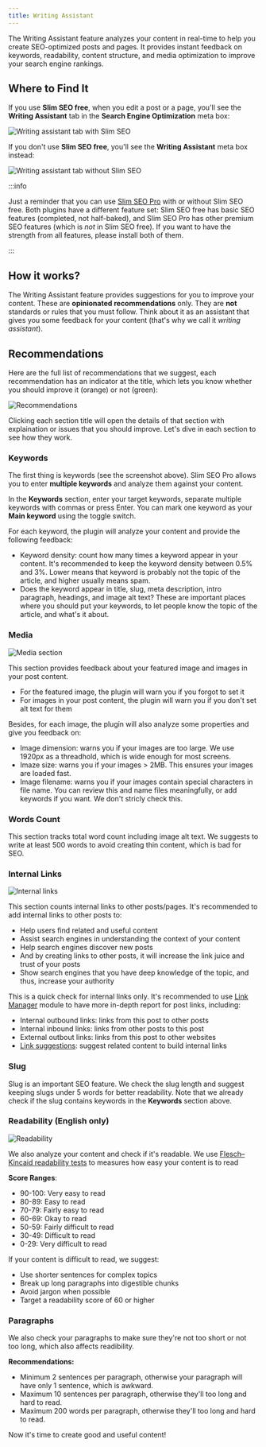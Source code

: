 ```yaml
---
title: Writing Assistant
---
```


The Writing Assistant feature analyzes your content in real-time to help you create SEO-optimized posts and pages. It provides instant feedback on keywords, readability, content structure, and media optimization to improve your search engine rankings.

## Where to Find It

If you use **Slim SEO free**, when you edit a post or a page, you'll see the **Writing Assistant** tab in the **Search Engine Optimization** meta box:

![Writing assistant tab with Slim SEO](img/writing-assistant-with-slim-seo.png)

If you don't use **Slim SEO free**, you'll see the **Writing Assistant** meta box instead:

![Writing assistant tab without Slim SEO](img/writing-assistant-without-slim-seo.png)

:::info

Just a reminder that you can use [Slim SEO Pro](https://wpslimseo.com/products/slim-seo-pro/) with or without Slim SEO free. Both plugins have a different feature set: Slim SEO free has basic SEO features (completed, not half-baked), and Slim SEO Pro has other premium SEO features (which is *not* in Slim SEO free). If you want to have the strength from all features, please install both of them.

:::

## How it works?

The Writing Assistant feature provides suggestions for you to improve your content. These are **opinionated recommendations** only. They are **not** standards or rules that you must follow. Think about it as an assistant that gives you some feedback for your content (that's why we call it *writing assistant*).

## Recommendations

Here are the full list of recommendations that we suggest, each recommendation has an indicator at the title, which lets you know whether you should improve it (orange) or not (green):

![Recommendations](img/recommendations.png)

Clicking each section title will open the details of that section with explaination or issues that you should improve. Let's dive in each section to see how they work.

### Keywords

The first thing is keywords (see the screenshot above). Slim SEO Pro allows you to enter **multiple keywords** and analyze them against your content.

In the **Keywords** section, enter your target keywords, separate multiple keywords with commas or press Enter. You can mark one keyword as your **Main keyword** using the toggle switch.

For each keyword, the plugin will analyze your content and provide the following feedback:

- Keyword density: count how many times a keyword appear in your content. It's recommended to keep the keyword density between 0.5% and 3%. Lower means that keyword is probably not the topic of the article, and higher usually means spam.
- Does the keyword appear in title, slug, meta description, intro paragraph, headings, and image alt text? These are important places where you should put your keywords, to let people know the topic of the article, and what's it about.

### Media

![Media section](img/media.png)

This section provides feedback about your featured image and images in your post content.

- For the featured image, the plugin will warn you if you forgot to set it
- For images in your post content, the plugin will warn you if you don't set alt text for them

Besides, for each image, the plugin will also analyze some properties and give you feedback on:

- Image dimension: warns you if your images are too large. We use 1920px as a threadhold, which is wide enough for most screens.
- Imaze size: warns you if your images &gt; 2MB. This ensures your images are loaded fast.
- Image filename: warns you if your images contain special characters in file name. You can review this and name files meaningfully, or add keywords if you want. We don't stricly check this.

### Words Count

This section tracks total word count including image alt text. We suggests to write at least 500 words to avoid creating thin content, which is bad for SEO.

### Internal Links

![Internal links](img/internal-links.png)

This section counts internal links to other posts/pages. It's recommended to add internal links to other posts to:

- Help users find related and useful content
- Assist search engines in understanding the context of your content
- Help search engines discover new posts
- And by creating links to other posts, it will increase the link juice and trust of your posts
- Show search engines that you have deep knowledge of the topic, and thus, increase your authority

This is a quick check for internal links only. It's recommended to use [Link Manager](/slim-seo-pro/link-manager/post-links/) module to have more in-depth report for post links, including:

- Internal outbound links: links from this post to other posts
- Internal inbound links: links from other posts to this post
- External outbout links: links from this post to other websites
- [Link suggestions](/slim-seo-pro/link-manager/link-suggestions/): suggest related content to build internal links

### Slug

Slug is an important SEO feature. We check the slug length and suggest keeping slugs under 5 words for better readability. Note that we already check if the slug contains keywords in the **Keywords** section above.

### Readability (English only)

![Readability](img/readability.png)

We also analyze your content and check if it's readable. We use [Flesch–Kincaid readability tests](https://en.wikipedia.org/wiki/Flesch%E2%80%93Kincaid_readability_tests) to measures how easy your content is to read

**Score Ranges**:

- 90-100: Very easy to read
- 80-89: Easy to read
- 70-79: Fairly easy to read
- 60-69: Okay to read
- 50-59: Fairly difficult to read
- 30-49: Difficult to read
- 0-29: Very difficult to read

If your content is difficult to read, we suggest:

- Use shorter sentences for complex topics
- Break up long paragraphs into digestible chunks
- Avoid jargon when possible
- Target a readability score of 60 or higher

### Paragraphs

We also check your paragraphs to make sure they're not too short or not too long, which also affects readibility.

**Recommendations:**

- Minimum 2 sentences per paragraph, otherwise your paragraph will have only 1 sentence, which is awkward.
- Maximum 10 sentences per paragraph, otherwise they'll too long and hard to read.
- Maximum 200 words per paragraph, otherwise they'll too long and hard to read.

Now it's time to create good and useful content!
